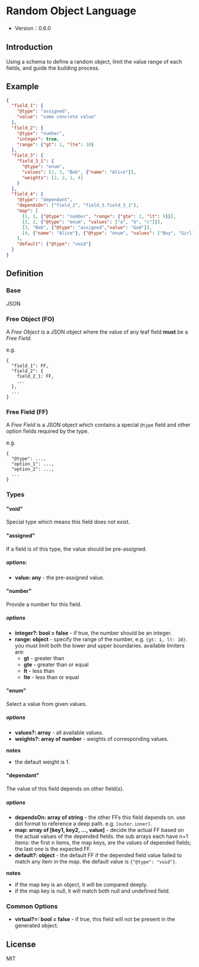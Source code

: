 # Random Object Language

- Version：0.6.0

## Introduction

Using a schema to define a random object, limit the value range of each fields, and guide the building process.

## Example

```json
{
  "field_1": {
    "@type": "assigned",
    "value": "some concrete value"
  },
  "field_2": {
    "@type": "number",
    "integer": true,
    "range": {"gt": 1, "lte": 10}
  },
  "field_3": {
    "field_3_1": {
      "@type": "enum",
      "values": [1, 3, "Bob", {"name": "Alice"}],
      "weights": [2, 2, 1, 4]
    }
  },
  "field_4": {
    "@type": "dependant",
    "dependsOn": ["field_2", "field_3.field_3_1"],
    "map": [
      [1, 1, {"@type": "number", "range": {"gte": 2, "lt": 9}}],
      [2, 2, {"@type": "enum", "values": ["a", "b", "c"]}],
      [3, "Bob", {"@type": "assigned","value": "God"}],
      [4, {"name": "Alice"}, {"@type": "enum", "values": ["Boy", "Girl"]}]
    ],
    "default": {"@type": "void"}
  }
}
```

## Definition

### Base

JSON

### Free Object (FO)

A *Free Object* is a JSON object where the value of any leaf field **must** be a *Free Field*. 

e.g.

```
{
  "field_1": FF,
  "field_2": {
    field_2_1: FF,
    ...
  },
  ...
}
```

### Free Field (FF)

A *Free Field* is a JSON object which contains a special `@type` field and other option fields required by the type.

e.g.

```
{
  "@type": ...,
  "option_1": ...,
  "option_2": ...,
  ...
}
```

### Types

#### "void"

Special type which means this field does not exist.

#### "assigned"

If a field is of this type, the value should be pre-assigned.

##### options:

- **value: any** - the pre-assigned value.

#### "number"

Provide a number for this field.

##### options

- **integer?: bool = false** - if true, the number should be an integer.
- **range: object** - specify the range of the number, e.g. `{gt: 1, lt: 10}`. you must limit both the lower and upper 
boundaries. available limiters are:
  - **gt** - greater than
  - **gte** - greater than or equal
  - **lt** - less than
  - **lte** - less than or equal
  
#### "enum"

Select a value from given values.

##### options

- **values?: array** - all available values.
- **weights?: array of number** - weights of corresponding values.

**notes**
 
- the default weight is 1.

#### "dependant"

The value of this field depends on other field(s).

##### options

- **dependsOn: array of string** - the other FFs this field depends on. use dot format to reference a deep path. e.g. 
`[outer.inner]`.
- **map: array of [key1, key2, ..., value]** - decide the actual FF based on the actual values of the depended fields.
the sub arrays each have n+1 items: the first n items, the map keys, are the values of depended fields; the last one is
 the expected FF. 
- **default?: object** - the default FF if the depended field value failed to match any item in the map. the default 
value is `{"@type": "void"}`.  

**notes**

- if the map key is an object, it will be compared deeply.
- if the map key is null, it will match both null and undefined field.

### Common Options

- **virtual?=: bool = false** - if true, this field will not be present in the generated object. 

## License

MIT
